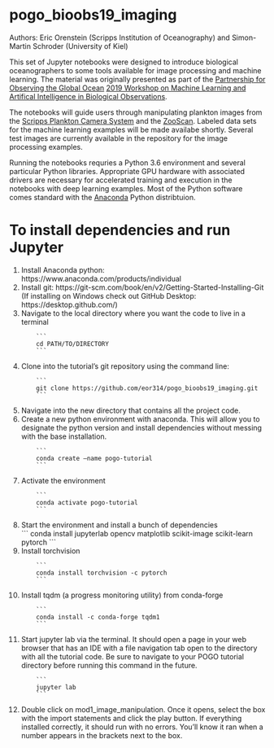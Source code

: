 # pogo_bioobs19_imaging

Authors: Eric Orenstein (Scripps Institution of Oceanography) and Simon-Martin Schroder (University of Kiel)

This set of Jupyter notebooks were designed to introduce biological oceanographers to some tools available for image processing and machine learning. The material was originally presented as part of the <a href="http://www.ocean-partners.org/">Partnership for Observing the Global Ocean</a> <a href="http://ocean-partners.org/pogo-workshop-machine-learning-and-artificial-intelligence-biological-oceanographic-observations">2019 Workshop on Machine Learning and Artifical Intelligence in Biological Observations</a>. 

The notebooks will guide users through manipulating plankton images from the <a href="http://spc.ucsd.edu/">Scripps Plankton Camera System</a> and the <a href="https://sites.google.com/view/piqv/">ZooScan</a>. Labeled data sets for the machine learning examples will be made availabe shortly. Several test images are currently available in the repository for the image processing examples.

Running the notebooks requries a Python 3.6 environment and several particular Python libraries. Appropriate GPU hardware with associated drivers are necessary for accelerated training and execution in the notebooks with deep learning examples. Most of the Python software comes standard with the <a href="https://www.anaconda.com/distribution//">Anaconda</a> Python distribtuion.

# To install dependencies and run Jupyter
<ol>
  <li>Install Anaconda python: https://www.anaconda.com/products/individual</li>
  <li>Install git: https://git-scm.com/book/en/v2/Getting-Started-Installing-Git (If installing on Windows check out GitHub Desktop: https://desktop.github.com/)</li>
  <li>Navigate to the local directory where you want the code to live in a terminal</li>
  
        ```
        cd PATH/TO/DIRECTORY
        ```
  
  <li>Clone into the tutorial’s git repository using the command line:</li>
  
        ```
        git clone https://github.com/eor314/pogo_bioobs19_imaging.git
        ```
  
  <li>Navigate into the new directory that contains all the project code.</li> 
  <li>Create a new python environment with anaconda. This will allow you to designate the python version and install dependencies without messing with the base installation.</li>
  
        ```
        conda create –name pogo-tutorial
        ```
  
  <li>Activate the environment</li>
  
        ```
        conda activate pogo-tutorial
        ```
  
  <li>Start the environment and install a bunch of dependencies</li>
        ```
        conda install jupyterlab opencv matplotlib scikit-image scikit-learn pytorch
        ```
  <li>Install torchvision</li>
  
        ```
        conda install torchvision -c pytorch
        ```
        
  <li>Install tqdm (a progress monitoring utility) from conda-forge</li>
  
        ```
        conda install -c conda-forge tqdm1
        ```
  
  <li>Start jupyter lab via the terminal. It should open a page in your web browser that has an IDE with a file navigation tab open to the directory with all the tutorial code. Be sure to navigate to your POGO tutorial directory before running this command in the future.</li>
  
        ```
        jupyter lab
        ```
        
  <li>Double click on mod1_image_manipulation. Once it opens, select the box with the import statements and click the play button. If everything installed correctly, it should run with no errors. You’ll know it ran when a number appears in the brackets next to the box.</li>
</ol>

